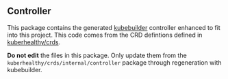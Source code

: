 ## Controller

This package contains the generated [kubebuilder](https://github.com/kubernetes-sigs/kubebuilder) controller enhanced to fit into this project.  This code comes from the CRD defintions defined in [kuberhealthy/crds](https://github.com/kuberhealthy/crds).

**Do not edit** the files in this package. Only update them from the `kuberhealthy/crds/internal/controller` package through regeneration with kubebuilder.